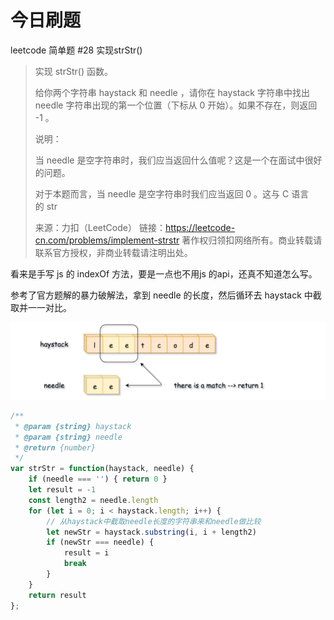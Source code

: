 # 今日刷题

leetcode 简单题 #28 实现strStr()

>实现 strStr() 函数。
>
>给你两个字符串 haystack 和 needle ，请你在 haystack 字符串中找出 needle 字符串出现的第一个位置（下标从 0 开始）。如果不存在，则返回  -1 。
>
>说明：
>
>当 needle 是空字符串时，我们应当返回什么值呢？这是一个在面试中很好的问题。
>
>对于本题而言，当 needle 是空字符串时我们应当返回 0 。这与 C 语言的 str
>
>来源：力扣（LeetCode）
链接：https://leetcode-cn.com/problems/implement-strstr
著作权归领扣网络所有。商业转载请联系官方授权，非商业转载请注明出处。

看来是手写 js 的 indexOf 方法，要是一点也不用js 的api，还真不知道怎么写。

参考了官方题解的暴力破解法，拿到 needle 的长度，然后循环去 haystack 中截取并一一对比。

![](./images/substrings.png)

```js
/**
 * @param {string} haystack
 * @param {string} needle
 * @return {number}
 */
var strStr = function(haystack, needle) {
    if (needle === '') { return 0 }
    let result = -1
    const length2 = needle.length
    for (let i = 0; i < haystack.length; i++) {
        // 从haystack中截取needle长度的字符串来和needle做比较
        let newStr = haystack.substring(i, i + length2)  
        if (newStr === needle) {
            result = i
            break
        }
    }
    return result
};
```